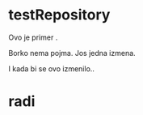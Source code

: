 # testRepository
Ovo je primer .


Borko nema pojma.
Jos jedna izmena.



I kada bi se ovo izmenilo..

# radi


